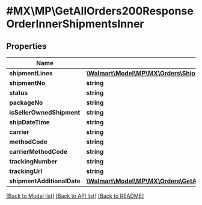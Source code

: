 # #MX\MP\GetAllOrders200ResponseOrderInnerShipmentsInner

## Properties

Name | Type | Description | Notes
------------ | ------------- | ------------- | -------------
**shipmentLines** | [**\Walmart\Model\MP\MX\Orders\ShippingUpdatesRequestShipmentsInnerShipmentLinesInner[]**](ShippingUpdatesRequestShipmentsInnerShipmentLinesInner.md) |  | [optional]
**shipmentNo** | **string** |  | [optional]
**status** | **string** |  | [optional]
**packageNo** | **string** |  | [optional]
**isSellerOwnedShipment** | **string** |  | [optional]
**shipDateTime** | **string** |  | [optional]
**carrier** | **string** |  | [optional]
**methodCode** | **string** |  | [optional]
**carrierMethodCode** | **string** |  | [optional]
**trackingNumber** | **string** |  | [optional]
**trackingUrl** | **string** |  | [optional]
**shipmentAdditionalDate** | [**\Walmart\Model\MP\MX\Orders\GetAllOrders200ResponseOrderInnerShipmentsInnerShipmentAdditionalDate**](GetAllOrders200ResponseOrderInnerShipmentsInnerShipmentAdditionalDate.md) |  | [optional]


[[Back to Model list]](../) [[Back to API list]](../../Api/MX/MP) [[Back to README]](../../README.md)
